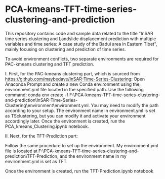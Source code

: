 # PCA-kmeans-TFT-time-series-clustering-and-prediction
This repository contains code and sample data related to the title "InSAR time series clustering and Landslide displacement prediction with multiple variables and time series: A case study of the Badui area in Eastern Tibet", mainly focusing on clustering and prediction of time series.

To avoid environment conflicts, two separate environments are required for PAC-kmeans clustering and TFT prediction.

I. First, for the PAC-kmeans clustering part, which is sourced from https://github.com/maybedave/InSAR-Time-Series-Clustering:
Open Anaconda Prompt and create a new Conda environment using the environment.yml file located in the specified path. Use the following command: conda env create -f F:\PCA-kmeans-TFT-time-series-clustering-and-prediction\InSAR-Time-Series-Clustering\environment\environment.yml. You may need to modify the path according to your setup. The environment name in environment.yml is set as TSclustering, but you can modify it and activate your environment accordingly later.
Once the environment is created, run the PCA_kmeans_Clustering.ipynb notebook.

II. Next, for the TFT-Prediction part:

Follow the same procedure to set up the environment. My environment.yml file is located at F:\PCA-kmeans-TFT-time-series-clustering-and-prediction\TFT-Prediction, and the environment name in my environment.yml is set as TFT.

Once the environment is created, run the TFT-Prediction.ipynb notebook.
